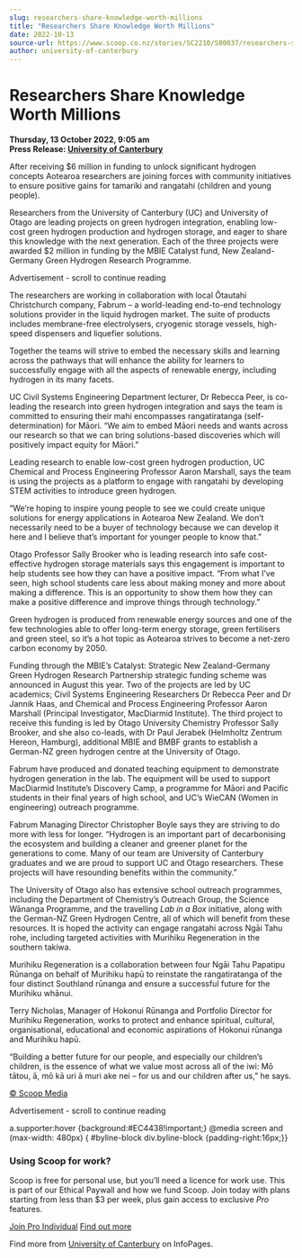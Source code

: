 ```yaml
---
slug: researchers-share-knowledge-worth-millions
title: "Researchers Share Knowledge Worth Millions"
date: 2022-10-13
source-url: https://www.scoop.co.nz/stories/SC2210/S00037/researchers-share-knowledge-worth-millions.htm
author: university-of-canterbury
---
```

Researchers Share Knowledge Worth Millions
==========================================

**Thursday, 13 October 2022, 9:05 am**  
**Press Release: [University of Canterbury](https://info.scoop.co.nz/University_of_Canterbury)**

After receiving $6 million in funding to unlock significant hydrogen concepts Aotearoa researchers are joining forces with community initiatives to ensure positive gains for tamariki and rangatahi (children and young people).

Researchers from the University of Canterbury (UC) and University of Otago are leading projects on green hydrogen integration, enabling low-cost green hydrogen production and hydrogen storage, and eager to share this knowledge with the next generation. Each of the three projects were awarded $2 million in funding by the MBIE Catalyst fund, New Zealand-Germany Green Hydrogen Research Programme.

Advertisement - scroll to continue reading





The researchers are working in collaboration with local Ōtautahi Christchurch company, Fabrum – a world-leading end-to-end technology solutions provider in the liquid hydrogen market. The suite of products includes membrane-free electrolysers, cryogenic storage vessels, high-speed dispensers and liquefier solutions.

Together the teams will strive to embed the necessary skills and learning across the pathways that will enhance the ability for learners to successfully engage with all the aspects of renewable energy, including hydrogen in its many facets.

UC Civil Systems Engineering Department lecturer, Dr Rebecca Peer, is co-leading the research into green hydrogen integration and says the team is committed to ensuring their mahi encompasses rangatiratanga (self-determination) for Māori. “We aim to embed Māori needs and wants across our research so that we can bring solutions-based discoveries which will positively impact equity for Māori.”

Leading research to enable low-cost green hydrogen production, UC Chemical and Process Engineering Professor Aaron Marshall, says the team is using the projects as a platform to engage with rangatahi by developing STEM activities to introduce green hydrogen.

“We’re hoping to inspire young people to see we could create unique solutions for energy applications in Aotearoa New Zealand. We don’t necessarily need to be a buyer of technology because we can develop it here and I believe that’s important for younger people to know that.”

Otago Professor Sally Brooker who is leading research into safe cost-effective hydrogen storage materials says this engagement is important to help students see how they can have a positive impact. “From what I’ve seen, high school students care less about making money and more about making a difference. This is an opportunity to show them how they can make a positive difference and improve things through technology.”

Green hydrogen is produced from renewable energy sources and one of the few technologies able to offer long-term energy storage, green fertilisers and green steel, so it’s a hot topic as Aotearoa strives to become a net-zero carbon economy by 2050.

Funding through the MBIE’s Catalyst: Strategic New Zealand-Germany Green Hydrogen Research Partnership strategic funding scheme was announced in August this year. Two of the projects are led by UC academics; Civil Systems Engineering Researchers Dr Rebecca Peer and Dr Jannik Haas, and Chemical and Process Engineering Professor Aaron Marshall (Principal Investigator, MacDiarmid Institute). The third project to receive this funding is led by Otago University Chemistry Professor Sally Brooker, and she also co-leads, with Dr Paul Jerabek (Helmholtz Zentrum Hereon, Hamburg), additional MBIE and BMBF grants to establish a German-NZ green hydrogen centre at the University of Otago.

Fabrum have produced and donated teaching equipment to demonstrate hydrogen generation in the lab. The equipment will be used to support MacDiarmid Institute’s Discovery Camp, a programme for Māori and Pacific students in their final years of high school, and UC’s WieCAN (Women in engineering) outreach programme.

Fabrum Managing Director Christopher Boyle says they are striving to do more with less for longer. “Hydrogen is an important part of decarbonising the ecosystem and building a cleaner and greener planet for the generations to come. Many of our team are University of Canterbury graduates and we are proud to support UC and Otago researchers. These projects will have resounding benefits within the community.”

The University of Otago also has extensive school outreach programmes, including the Department of Chemistry’s Outreach Group, the Science Wānanga Programme, and the travelling _Lab in a Box_ initiative, along with the German-NZ Green Hydrogen Centre, all of which will benefit from these resources. It is hoped the activity can engage rangatahi across Ngāi Tahu rohe, including targeted activities with Murihiku Regeneration in the southern takiwa.

Murihiku Regeneration is a collaboration between four Ngāi Tahu Papatipu Rūnanga on behalf of Murihiku hapū to reinstate the rangatiratanga of the four distinct Southland rūnanga and ensure a successful future for the Murihiku whānui.

Terry Nicholas, Manager of Hokonui Rūnanga and Portfolio Director for Murihiku Regeneration, works to protect and enhance spiritual, cultural, organisational, educational and economic aspirations of Hokonui rūnanga and Murihiku hapū.

“Building a better future for our people, and especially our children’s children, is the essence of what we value most across all of the iwi: Mō tātou, ā, mō kā uri ā muri ake nei – for us and our children after us,” he says.

[© Scoop Media](http://www.scoop.co.nz/about/terms.html)  

Advertisement - scroll to continue reading



a.supporter:hover {background:#EC4438!important;} @media screen and (max-width: 480px) { #byline-block div.byline-block {padding-right:16px;}}

### Using Scoop for work?

Scoop is free for personal use, but you’ll need a licence for work use. This is part of our Ethical Paywall and how we fund Scoop. Join today with plans starting from less than $3 per week, plus gain access to exclusive _Pro_ features.  
  
[Join Pro Individual](https://pro.scoop.co.nz/Individual/?from=ProIn24) [Find out more](https://pro.scoop.co.nz/using-scoop-for-work/?from=ProIn24)

Find more from [University of Canterbury](https://info.scoop.co.nz/University_of_Canterbury) on InfoPages.